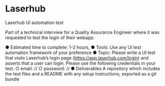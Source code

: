 # Laserhub
Laserhub UI automation test

Part of a technical interview for a Quality Assurance Engineer where it was requested to test the login of their webapp:

● Estimated time to complete: 1-2 hours,
● Tools: Use any UI test automation framework of your preference
● Topic: Please write a UI test that visits Laserhub’s login page (https://app.laserhub.com/login) and asserts that a user can login.
Please use the following credentials in your test.
○ email: //
○ password: //
● Deliverables A repository which includes the test files and a README with any setup instructions, exported as a git bundle
